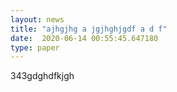 ```yaml
---
layout: news
title: "ajhgjhg a jgjhghjgdf a d f"
date:  2020-06-14 00:55:45.647180
type: paper
---
```


343gdghdfkjgh
